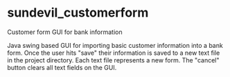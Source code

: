 # sundevil_customerform
Customer form GUI for bank information

Java swing based GUI for importing basic customer information into a bank form. Once the user hits "save" their information
is saved to a new text file in the project directory. Each text file represents a new form. The "cancel" button clears all
text fields on the GUI.
